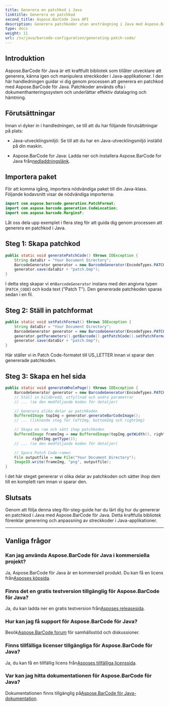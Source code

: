 ```yaml
---
title: Generera en patchkod i Java
linktitle: Generera en patchkod
second_title: Aspose.BarCode Java API
description: Generera patchkoder utan ansträngning i Java med Aspose.BarCode. Följ vår steg-för-steg-guide för effektiv generering av streckkoder.
type: docs
weight: 11
url: /sv/java/barcode-configuration/generating-patch-code/
---
```


## Introduktion

Aspose.BarCode för Java är ett kraftfullt bibliotek som tillåter utvecklare att generera, känna igen och manipulera streckkoder i Java-applikationer. I den här handledningen guidar vi dig genom processen att generera en patchkod med Aspose.BarCode för Java. Patchkoder används ofta i dokumenthanteringssystem och underlättar effektiv datalagring och hämtning.

## Förutsättningar

Innan vi dyker in i handledningen, se till att du har följande förutsättningar på plats:

- Java-utvecklingsmiljö: Se till att du har en Java-utvecklingsmiljö inställd på din maskin.

-  Aspose.BarCode for Java: Ladda ner och installera Aspose.BarCode for Java från[nedladdningslänk](https://releases.aspose.com/barcode/java/).

## Importera paket

För att komma igång, importera nödvändiga paket till din Java-klass. Följande kodavsnitt visar de nödvändiga importerna:

```java
import com.aspose.barcode.generation.PatchFormat;
import com.aspose.barcode.generation.CodeLocation;
import com.aspose.barcode.MarginsF;
```

Låt oss dela upp exemplet i flera steg för att guida dig genom processen att generera en patchkod i Java.

## Steg 1: Skapa patchkod

```java
public static void generatePatchCode() throws IOException {
    String dataDir = "Your Document Directory";
    BarcodeGenerator generator = new BarcodeGenerator(EncodeTypes.PATCH_CODE, "Patch T");
    generator.save(dataDir + "patch.bmp");
}
```

 I detta steg skapar vi en`BarcodeGenerator` instans med den angivna typen (`PATCH_CODE`) och koda text ("Patch T"). Den genererade patchkoden sparas sedan i en fil.

## Steg 2: Ställ in patchformat

```java
public static void setPatchFormat() throws IOException {
    String dataDir = "Your Document Directory";
    BarcodeGenerator generator = new BarcodeGenerator(EncodeTypes.PATCH_CODE, "Patch T");
    generator.getParameters().getBarcode().getPatchCode().setPatchFormat(PatchFormat.US_LETTER);
    generator.save(dataDir + "patch.bmp");
}
```

Här ställer vi in Patch Code-formatet till US_LETTER innan vi sparar den genererade patchkoden.

## Steg 3: Skapa en hel sida

```java
public static void generateWholePage() throws IOException {
    BarcodeGenerator generator = new BarcodeGenerator(EncodeTypes.PATCH_CODE, "Patch T");
    // Ställ in bildbredd, utfyllnad och andra parametrar
    // ... (se den medföljande koden för detaljer)

    // Generera olika delar av patchkoden
    BufferedImage topImg = generator.generateBarCodeImage();
    // ... (liknande steg för leftImg, bottomImg och rightImg)

    // Skapa en ram och sätt ihop patchkoden
    BufferedImage frameImg = new BufferedImage(topImg.getWidth(), rightImg.getHeight() + 2 * topImg.getHeight(),
            rightImg.getType());
    // ... (se den medföljande koden för detaljer)

    // Spara Patch Code-ramen
    File outputfile = new File("Your Document Directory");
    ImageIO.write(frameImg, "png", outputfile);
}
```

I det här steget genererar vi olika delar av patchkoden och sätter ihop dem till en komplett ram innan vi sparar den.

## Slutsats

Genom att följa denna steg-för-steg-guide har du lärt dig hur du genererar en patchkod i Java med Aspose.BarCode för Java. Detta kraftfulla bibliotek förenklar generering och anpassning av streckkoder i Java-applikationer.

---

## Vanliga frågor

### Kan jag använda Aspose.BarCode för Java i kommersiella projekt?
 Ja, Aspose.BarCode för Java är en kommersiell produkt. Du kan få en licens från[Asposes köpsida](https://purchase.aspose.com/buy).

### Finns det en gratis testversion tillgänglig för Aspose.BarCode för Java?
 Ja, du kan ladda ner en gratis testversion från[Asposes releasesida](https://releases.aspose.com/).

### Hur kan jag få support för Aspose.BarCode för Java?
 Besök[Aspose.BarCode forum](https://forum.aspose.com/c/barcode/13) för samhällsstöd och diskussioner.

### Finns tillfälliga licenser tillgängliga för Aspose.BarCode för Java?
 Ja, du kan få en tillfällig licens från[Asposes tillfälliga licenssida](https://purchase.aspose.com/temporary-license/).

### Var kan jag hitta dokumentationen för Aspose.BarCode för Java?
 Dokumentationen finns tillgänglig på[Aspose.BarCode för Java-dokumentation](https://reference.aspose.com/barcode/java/).
